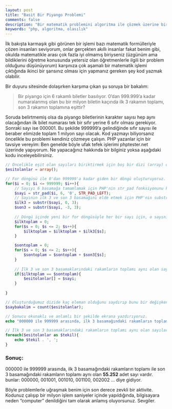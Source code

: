 ```yaml
---
layout: post
title: "Basit Bir Piyango Problemi"
comments: false
description: "Bir matematik problemini algoritma ile çözmek üzerine bir yazı."
keywords: "php, algoritma, olasılık"
---
```



İlk bakışta karmaşık gibi görünen bir işlemi bazı matematik formülleriyle çözen insanları seviyorum, onlar gerçekten akıllı insanlar fakat benim gibi, okulda matematikle arası çok fazla iyi olmamış biriyseniz (üzgünüm ama bildiklerini öğretme konusunda yetersiz olan öğretmenlerle ilgili bir problem olduğunu düşünüyorum) karşınıza çok aşamalı bir matematik işlemi çıktığında ikinci bir şansınız olması için yapmanız gereken şey kod yazmak olabilir.

Bir duyuru sitesinde dolaşırken karşıma çıkan şu soruya bir bakalım:

> Bir piyango için 6 rakamlı biletler basılıyor. 0’dan 999.999’a kadar numaralanmış olan bu bir milyon biletin kaçında ilk 3 rakamın toplamı, son 3 rakamın toplamına eşittir?

Soruda belirtmemiş olsa da piyango biletlerinin karakter sayısı hep aynı olacağından ilk bilet numarası tek bir sıfır yerine 6 sıfır olması gerekiyor. Sonraki sayı ise 000001. Bu şekilde 999999’a gelindiğinde sıfır sayısı ile beraber elimizde toplam 1 milyon sayı olacak. Kod yazmayı biliyorsanız öncelikle bu problemi kendiniz çözmeye çalışın. PHP yazanlar için bir tavsiye vereyim: Ben genelde böyle ufak tefek işlerimi phptester.net üzerinde yapıyorum. Ne yapacağınız hakkında bir bilginiz yoksa aşağıdaki kodu inceleyebilirsiniz.

```php
// Öncelikle eşit olan sayıları biriktirmek için boş bir dizi (array) oluşturalım.
$esitolanlar = array();

// For döngüsü ile 0'dan 999999'a kadar giden bir döngü oluşturuyoruz. Bu bizim ana döngümüz. Bu kod art arda tam 1 milyon kez çalışacak.	
for($i = 0; $i <= 999999; $i++){
	// Sayıyı 6 basamağa tamamlamak için PHP'nin str_pad fonksiyonunu kullanıyoruz.
	$sayi = str_pad($i, 6, '0', STR_PAD_LEFT);
	// Sayının ilk 3 ve son 3 basamağını elde etmek için PHP'nin substr fonksiyonunu kullanıyoruz.	
	$ilk3 = substr($sayi, 0, 3);
	$son3 = substr($sayi, -3, 3);
	
	// Döngü içinde yeni bir for döngüsüyle her bir sayı için, o sayının rakamlarını ilk 3 ve son 3 olmak üzere ayrı ayrı topluyoruz.
	$ilktoplam = 0;
	for($s = 0; $s <= 2; $s++){
		$ilktoplam = $ilktoplam + $ilk3[$s];
	}

	$sontoplam = 0;
	for($s = 0; $s <= 2; $s++){
		$sontoplam = $sontoplam + $son3[$s];
	}	
	
	// İlk 3 ve son 3 basamaklarındaki rakamların toplamı aynı olan sayılar için en başta oluşturduğumuz $esitolanlar dizisine bir eleman (sayının kendisi) ekliyoruz.
	if($ilktoplam == $sontoplam){
		$esitolanlar[] = $sayi;
	}
	
}

// Oluşturduğumuz dizide kaç eleman olduğunu saydırıp bunu bir değişkene atıyoruz.
$saybakalim = count($esitolanlar);

// Sonucu okunaklı ve anlamlı bir şekilde ekrana yazdırıyoruz.
echo "000000 ile 999999 arasında, ilk 3 basamağındaki rakamların toplamı ile son 3 basamağındaki rakamların toplamı aynı olan $saybakalim adet sayı vardır. bunlar:";

// İlk 3 ve son 3 basamaklarındaki rakamların toplamı aynı olan sayıları foreach döngüsüyle ekrana yazdırıyoruz.
foreach($esitolanlar as $tekil){
	echo $tekil . ', ';
}
```
### Sonuç:

000000 ile 999999 arasında, ilk 3 basamağındaki rakamların toplamı ile son 3 basamağındaki rakamların toplamı aynı olan <b>55.252</b> adet sayı vardır.
bunlar: 000000, 001001, 001010, 001100, 002002 … diye gidiyor.

Böyle problemlerle uğraşmak benim için son derece zevkli bir aktivite. Kodunuz çalışıp bir milyon işlem saniyeler içinde yapıldığında, bilgisayara neden “computer” denildiğini tam olarak anlamış oluyorsunuz. Sevgiler.